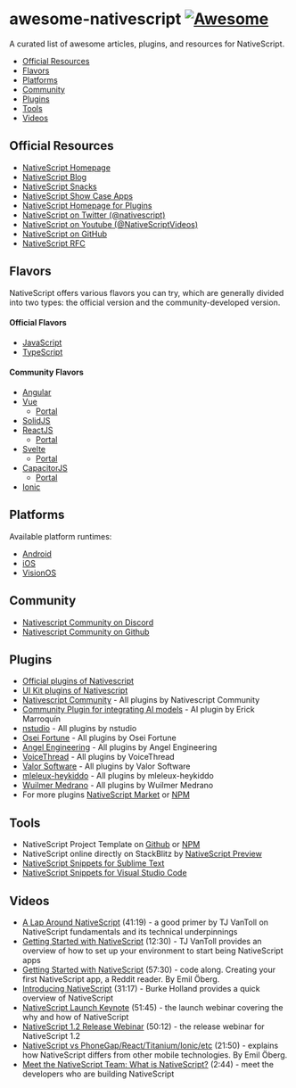# awesome-nativescript [![Awesome](https://cdn.rawgit.com/sindresorhus/awesome/d7305f38d29fed78fa85652e3a63e154dd8e8829/media/badge.svg)](https://github.com/sindresorhus/awesome)

A curated list of awesome articles, plugins, and resources for NativeScript.

 * [Official Resources](#official-resources)
 * [Flavors](#flavors)
 * [Platforms](#platforms)
 * [Community](#community)
 * [Plugins](#plugins)
 * [Tools](#tools)
 * [Videos](#videos)

## Official Resources

* [NativeScript Homepage](http://nativescript.org/)
* [NativeScript Blog](https://blog.nativescript.org/)
* [NativeScript Snacks](https://docs.nativescript.org/snacks/)
* [NativeScript Show Case Apps](https://www.nativescript.org/showcases)
* [NativeScript Homepage for Plugins](https://market.nativescript.org/)
* [NativeScript on Twitter (@nativescript)](https://twitter.com/nativescript)
* [NativeScript on Youtube (@NativeScriptVideos)](https://www.youtube.com/@NativeScriptVideos/videos)
* [NativeScript on GitHub](https://github.com/NativeScript)
* [NativeScript RFC](https://github.com/NativeScript/rfcs/discussions)

## Flavors

NativeScript offers various flavors you can try, which are generally divided into two types: the official version and the community-developed version.

#### Official Flavors
* [JavaScript](https://docs.nativescript.org/tutorials/build-a-master-detail-app-with-plain-javascript)
* [TypeScript](https://docs.nativescript.org/tutorials/build-a-master-detail-app-with-plain-typescript)

#### Community Flavors
* [Angular](https://docs.nativescript.org/tutorials/build-a-master-detail-app-with-angular)
* [Vue](https://docs.nativescript.org/tutorials/build-a-master-detail-app-with-vue)
  * [Portal](https://nativescript-vue.org/)
* [SolidJS](https://github.com/nativescript-community/solid-js)
* [ReactJS](https://docs.nativescript.org/tutorials/build-a-master-detail-app-with-react)
  * [Portal](https://react-nativescript.netlify.app/)
* [Svelte](https://docs.nativescript.org/tutorials/build-a-master-detail-app-with-svelte)
  * [Portal](https://svelte.nativescript.org/)
* [CapacitorJS](https://github.com/NativeScript/capacitor)
  * [Portal](https://capacitor.nativescript.org/)
* [Ionic](https://v8.docs.nativescript.org/plugins/ionic-portals.html)

## Platforms

Available platform runtimes:

* [Android](https://docs.nativescript.org/guide/extending-classes-and-implementing-interfaces-android)
* [iOS](https://docs.nativescript.org/guide/extending-classes-and-conforming-to-protocols-ios)
* [VisionOS](https://docs.nativescript.org/guide/visionos)

## Community

* [Nativescript Community on Discord](https://nativescript.org/discord)
* [Nativescript Community on Github](https://github.com/nativescript-community/)

## Plugins

* [Official plugins of Nativescript](https://github.com/NativeScript/plugins)
* [UI Kit plugins of Nativescript](https://github.com/NativeScript/ui-kit)
* [Nativescript Community](https://nativescript-community.github.io/) - All plugins by Nativescript Community
* [Community Plugin for integrating AI models](https://github.com/erick-marro/ns-ai-plugin) - AI plugin by Erick Marroquín
* [nstudio](https://github.com/nstudio/nativescript-plugins) - All plugins by nstudio
* [Osei Fortune](https://github.com/triniwiz/nativescript-plugins) - All plugins by Osei Fortune
* [Angel Engineering](https://github.com/AngelEngineering/nativescript-plugins) - All plugins by Angel Engineering
* [VoiceThread](https://github.com/VoiceThread/nativescript-plugins) - All plugins by VoiceThread
* [Valor Software](https://github.com/valor-software/nativescript-plugins) - All plugins by Valor Software
* [mleleux-heykiddo](https://github.com/mleleux-heykiddo/nativescript-plugins) - All plugins by mleleux-heykiddo
* [Wuilmer Medrano](https://github.com/wuilmerj24/nativescript-plugins) - All plugins by Wuilmer Medrano
* For more plugins [NativeScript Market](https://market.nativescript.org) or [NPM](https://www.npmjs.com/search?page=0&q=nativescript&sortBy=score) 


## Tools

* NativeScript Project Template on [Github](https://github.com/NativeScript/nativescript-app-templates) or [NPM](https://www.npmjs.com/search?q=%40nativescript%20template) 
* NativeScript online directly on StackBlitz by [NativeScript Preview](https://preview.nativescript.org/)
* [NativeScript Snippets for Sublime Text](https://packagecontrol.io/search/nativescript)
* [NativeScript Snippets for Visual Studio Code](https://marketplace.visualstudio.com/search?term=NativeScript&target=VSCode&category=All%20categories&sortBy=Relevance)

## Videos

* [A Lap Around NativeScript](https://youtu.be/HWboi_9aba8) (41:19) - a good primer by TJ VanToll on NativeScript fundamentals and its technical underpinnings
* [Getting Started with NativeScript](https://youtu.be/rsCT5fpES4Q) (12:30) - TJ VanToll provides an overview of how to set up your environment to start being NativeScript apps
* [Getting Started with NativeScript](https://www.youtube.com/watch?v=MhwBpVRfljU) (57:30) - code along. Creating your first NativeScript app, a Reddit reader. By Emil Öberg.
* [Introducing NativeScript](https://youtu.be/umC11SeqtZw) (31:17) - Burke Holland provides a quick overview of NativeScript
* [NativeScript Launch Keynote](https://youtu.be/8hr4E9eodS4) (51:45) - the launch webinar covering the why and how of NativeScript
* [NativeScript 1.2 Release Webinar](https://youtu.be/binVpBThb0A) (50:12) - the release webinar for NativeScript 1.2
* [NativeScript vs PhoneGap/React/Titanium/Ionic/etc](https://www.youtube.com/watch?v=R98cdsq1qxA) (21:50) - explains how NativeScript differs from other mobile technologies. By Emil Öberg.
* [Meet the NativeScript Team: What is NativeScript?](https://youtu.be/yGcAOwWyYXY) (2:44) - meet the developers who are building NativeScript
